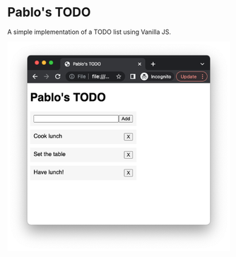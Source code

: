 # Pablo's TODO

A simple implementation of a TODO list using Vanilla JS.

![Screenshot of Pablo's TODO](https://github.com/alonsogarciapablo/todo-list-app-vanilla-js/blob/main/screenshot.png?raw=true)
